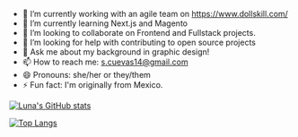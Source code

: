 - 🔭 I’m currently working with an agile team on https://www.dollskill.com/
- 🌱 I’m currently learning Next.js and Magento
- 👯 I’m looking to collaborate on Frontend and Fullstack projects.
- 🤔 I’m looking for help with contributing to open source projects
- 💬 Ask me about my background in graphic design!
- 📫 How to reach me: s.cuevas14@gmail.com
- 😄 Pronouns: she/her or they/them
- ⚡ Fun fact: I'm originally from Mexico.

[![Luna's GitHub stats](https://github-readme-stats.vercel.app/api?username=luna-cuevas&show_icons=true&theme=tokyonight)](https://github.com/anuraghazra/github-readme-stats)






[![Top Langs](https://github-readme-stats.vercel.app/api/top-langs/?username=luna-cuevas&hide=hack&theme=tokyonight&layout=compact)](https://github.com/anuraghazra/github-readme-stats)




